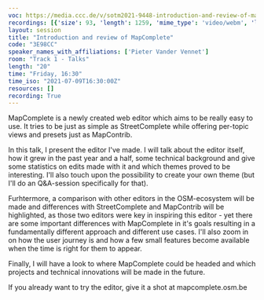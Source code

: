 ```yaml
---
voc: https://media.ccc.de/v/sotm2021-9448-introduction-and-review-of-mapcomplete
recordings: [{'size': 93, 'length': 1259, 'mime_type': 'video/webm', 'language': 'eng', 'filename': 'sotm2021-9448-eng-Introduction_and_review_of_MapComplete_webm-hd.webm', 'state': 'new', 'folder': 'webm-hd', 'high_quality': True, 'width': 1920, 'height': 1080, 'updated_at': '2021-07-26T21:35:29.430+02:00', 'recording_url': 'https://cdn.media.ccc.de/events/sotm/2021/webm-hd/sotm2021-9448-eng-Introduction_and_review_of_MapComplete_webm-hd.webm', 'url': 'https://api.media.ccc.de/public/recordings/54377', 'event_url': 'https://api.media.ccc.de/public/events/da414e04-78c3-5ae9-8edb-8473de975785', 'conference_url': 'https://api.media.ccc.de/public/conferences/sotm2021'}, {'size': 45, 'length': 1259, 'mime_type': 'video/webm', 'language': 'eng', 'filename': 'sotm2021-9448-eng-Introduction_and_review_of_MapComplete_webm-sd.webm', 'state': 'new', 'folder': 'webm-sd', 'high_quality': False, 'width': 720, 'height': 576, 'updated_at': '2021-07-26T21:16:21.227+02:00', 'recording_url': 'https://cdn.media.ccc.de/events/sotm/2021/webm-sd/sotm2021-9448-eng-Introduction_and_review_of_MapComplete_webm-sd.webm', 'url': 'https://api.media.ccc.de/public/recordings/54376', 'event_url': 'https://api.media.ccc.de/public/events/da414e04-78c3-5ae9-8edb-8473de975785', 'conference_url': 'https://api.media.ccc.de/public/conferences/sotm2021'}, {'size': 32, 'length': 1259, 'mime_type': 'video/mp4', 'language': 'eng', 'filename': 'sotm2021-9448-eng-Introduction_and_review_of_MapComplete_sd.mp4', 'state': 'new', 'folder': 'h264-sd', 'high_quality': False, 'width': 720, 'height': 576, 'updated_at': '2021-07-26T20:58:43.943+02:00', 'recording_url': 'https://cdn.media.ccc.de/events/sotm/2021/h264-sd/sotm2021-9448-eng-Introduction_and_review_of_MapComplete_sd.mp4', 'url': 'https://api.media.ccc.de/public/recordings/54375', 'event_url': 'https://api.media.ccc.de/public/events/da414e04-78c3-5ae9-8edb-8473de975785', 'conference_url': 'https://api.media.ccc.de/public/conferences/sotm2021'}, {'size': 19, 'length': 1259, 'mime_type': 'audio/mpeg', 'language': 'eng', 'filename': 'sotm2021-9448-eng-Introduction_and_review_of_MapComplete_mp3.mp3', 'state': 'new', 'folder': 'mp3', 'high_quality': False, 'width': 0, 'height': 0, 'updated_at': '2021-07-26T20:56:50.941+02:00', 'recording_url': 'https://cdn.media.ccc.de/events/sotm/2021/mp3/sotm2021-9448-eng-Introduction_and_review_of_MapComplete_mp3.mp3', 'url': 'https://api.media.ccc.de/public/recordings/54374', 'event_url': 'https://api.media.ccc.de/public/events/da414e04-78c3-5ae9-8edb-8473de975785', 'conference_url': 'https://api.media.ccc.de/public/conferences/sotm2021'}, {'size': 65, 'length': 1259, 'mime_type': 'video/mp4', 'language': 'eng', 'filename': 'sotm2021-9448-eng-Introduction_and_review_of_MapComplete_hd.mp4', 'state': 'new', 'folder': 'h264-hd', 'high_quality': True, 'width': 1920, 'height': 1080, 'updated_at': '2021-07-17T02:02:04.167+02:00', 'recording_url': 'https://cdn.media.ccc.de/events/sotm/2021/h264-hd/sotm2021-9448-eng-Introduction_and_review_of_MapComplete_hd.mp4', 'url': 'https://api.media.ccc.de/public/recordings/54373', 'event_url': 'https://api.media.ccc.de/public/events/da414e04-78c3-5ae9-8edb-8473de975785', 'conference_url': 'https://api.media.ccc.de/public/conferences/sotm2021'}]
layout: session
title: "Introduction and review of MapComplete"
code: "3E98CC"
speaker_names_with_affiliations: ['Pieter Vander Vennet']
room: "Track 1 - Talks"
length: "20"
time: "Friday, 16:30"
time_iso: "2021-07-09T16:30:00Z"
resources: []
recording: True
---
```

MapComplete is a newly created web editor which aims to be really easy to use. It tries to be just as simple as StreetComplete while offering per-topic views and presets just as MapContrib.

In this talk, I present the editor I've made. I will talk about the editor itself, how it grew in the past year and a half, some technical background and give some statistics on edits made with it and which themes proved to be interesting. I'll also touch upon the possibility to create your own theme (but I'll do an Q&amp;A-session specifically for that).

Furhtermore, a comparison with other editors in the OSM-ecosystem will be made and differences with StreetComplete and MapContrib will be highlighted, as those two editors were key in inspiring this editor - yet there are some important  differences with MapComplete in it's goals resulting in a fundamentally different approach and different use cases. I'll also zoom in on how the user journey is and how a few small features become available when the time is right for them to appear.

Finally, I will have a look to where MapComplete could be headed and which projects and technical innovations will be made in the future.

If you already want to try the editor, give it a shot at mapcomplete.osm.be
